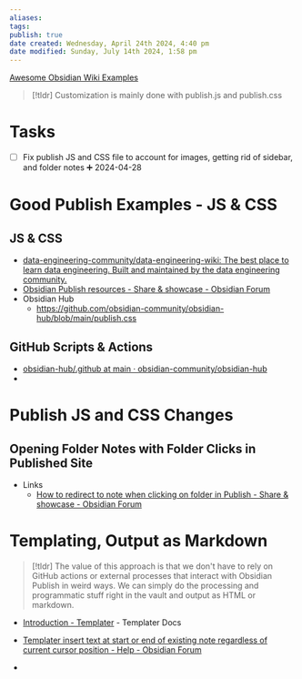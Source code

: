 ```yaml
---
aliases: 
tags: 
publish: true
date created: Wednesday, April 24th 2024, 4:40 pm
date modified: Sunday, July 14th 2024, 1:58 pm
---
```


[Awesome Obsidian Wiki Examples](../../Awesome%20Obsidian%20Wiki%20Examples/Awesome%20Obsidian%20Wiki%20Examples.md)

> [!tldr] Customization is mainly done with publish.js and publish.css

# Tasks
- [ ] Fix publish JS and CSS file to account for images, getting rid of sidebar, and folder notes ➕ 2024-04-28

# Good Publish Examples - JS & CSS
## JS & CSS
- [data-engineering-community/data-engineering-wiki: The best place to learn data engineering. Built and maintained by the data engineering community.](https://github.com/data-engineering-community/data-engineering-wiki)
- [Obsidian Publish resources - Share & showcase - Obsidian Forum](https://forum.obsidian.md/t/obsidian-publish-resources/74582/20)
- Obsidian Hub
	- https://github.com/obsidian-community/obsidian-hub/blob/main/publish.css
## GitHub Scripts & Actions
- [obsidian-hub/.github at main · obsidian-community/obsidian-hub](https://github.com/obsidian-community/obsidian-hub/tree/main/.github)
- 
# Publish JS and CSS Changes
## Opening Folder Notes with Folder Clicks in Published Site
- Links
	- [How to redirect to note when clicking on folder in Publish - Share & showcase - Obsidian Forum](https://forum.obsidian.md/t/how-to-redirect-to-note-when-clicking-on-folder-in-publish/38042)

# Templating, Output as Markdown
> [!tldr] The value of this approach is that we don't have to rely on GitHub actions or external processes that interact with Obsidian Publish in weird ways.  We can simply do the processing and programmatic stuff right in the vault and output as HTML or markdown.

- [Introduction - Templater](https://silentvoid13.github.io/Templater/introduction.html) - Templater Docs
- [Templater insert text at start or end of existing note regardless of current cursor position - Help - Obsidian Forum](https://forum.obsidian.md/t/templater-insert-text-at-start-or-end-of-existing-note-regardless-of-current-cursor-position/55206)

- 